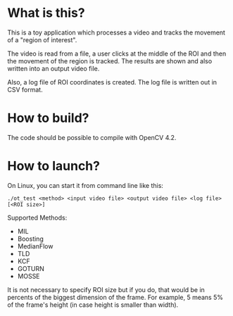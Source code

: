 # What is this?

This is a toy application which processes a video and tracks the movement of a "region of interest".

The video is read from a file, a user clicks at the middle of the ROI and then the movement of the region is tracked.
The results are shown and also written into an output video file.

Also, a log file of ROI coordinates is created. The log file is written out in CSV format.


# How to build?

The code should be possible to compile with OpenCV 4.2.


# How to launch?

On Linux, you can start it from command line like this:

```
./ot_test <method> <input video file> <output video file> <log file> [<ROI size>]
```

Supported Methods:

* MIL
* Boosting
* MedianFlow
* TLD
* KCF
* GOTURN
* MOSSE

It is not necessary to specify ROI size but if you do, that would be in percents of the biggest dimension of the frame.
For example, 5 means 5% of the frame's height (in case height is smaller than width). 